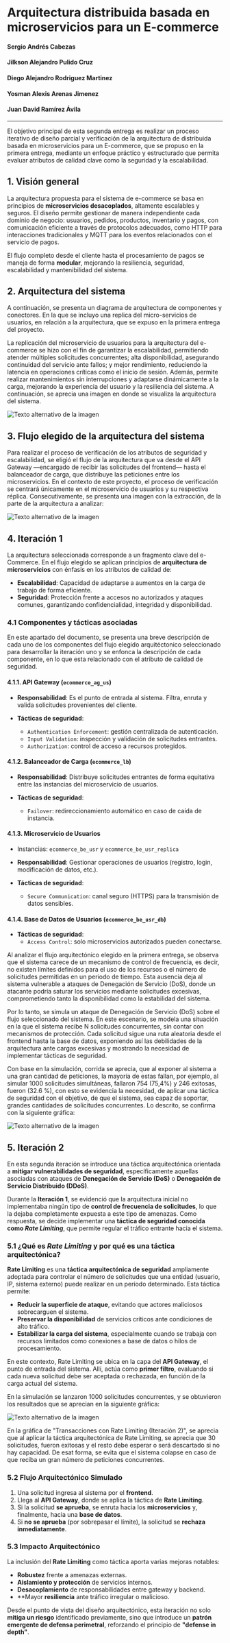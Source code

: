 # Arquitectura distribuida basada en microservicios para un E-commerce 

#### Sergio Andrés Cabezas
#### Jilkson Alejandro Pulido Cruz
#### Diego Alejandro Rodriguez Martinez
#### Yosman Alexis Arenas Jimenez
#### Juan David Ramírez Ávila

---
El objetivo principal de esta segunda entrega es realizar un proceso iterativo de diseño parcial y verificación de la arquitectura de distribuida basada en microservicios para un E-commerce, que se propuso en la primera entrega, mediante un enfoque práctico y estructurado que permita evaluar atributos de calidad clave como la seguridad y la escalabilidad.


## 1. Visión general
La arquitectura propuesta para el sistema de e-commerce se basa en principios de **microservicios desacoplados**, altamente escalables y seguros. El diseño permite gestionar de manera independiente cada dominio de negocio: usuarios, pedidos, productos, inventario y pagos, con comunicación eficiente a través de protocolos adecuados, como HTTP para interacciones tradicionales y MQTT para los eventos relacionados con el servicio de pagos.

El flujo completo desde el cliente hasta el procesamiento de pagos se maneja de forma **modular**, mejorando la resiliencia, seguridad, escalabilidad y mantenibilidad del sistema.


## 2. Arquitectura del sistema 

A continuación, se presenta un diagrama de arquitectura de componentes y conectores. En la que se incluyo una replica del micro-servicios de usuarios, en relación a la arquitectura, que se expuso en la primera entrega del proyecto. 

La replicación del microservicio de usuarios para la arquitectura del e-commerce se hizo con el fin de garantizar la escalabilidad, permitiendo atender múltiples solicitudes concurrentes; alta disponibilidad, asegurando continuidad del servicio ante fallos; y mejor rendimiento, reduciendo la latencia en operaciones críticas como el inicio de sesión. Además, permite realizar mantenimientos sin interrupciones y adaptarse dinámicamente a la carga, mejorando la experiencia del usuario y la resiliencia del sistema. A continuación, se aprecia una imagen en donde se visualiza la arquitectura del sistema. 

![Texto alternativo de la imagen](imagenes/Arquitectura.png)

## 3. Flujo elegido de la arquitectura del sistema 

Para realizar el proceso de verificación de los atributos de seguridad y escalabilidad, se eligió el flujo de la arquitectura que va desde el API Gateway —encargado de recibir las solicitudes del frontend— hasta el balanceador de carga, que distribuye las peticiones entre los microservicios. En el contexto de este proyecto, el proceso de verificación se centrará únicamente en el microservicio de usuarios y su respectiva réplica. Consecutivamente, se presenta una imagen con la extracción, de la parte de la arquitectura a analizar: 


![Texto alternativo de la imagen](imagenes/FlujoSimplificado.png)


## 4. Iteración 1 

La arquitectura seleccionada corresponde a un fragmento clave del e-Commerce. En el flujo elegido se aplican principios de **arquitectura de microservicios** con énfasis en los atributos de calidad de:

- **Escalabilidad**: Capacidad de adaptarse a aumentos en la carga de trabajo de forma eficiente.
- **Seguridad**: Protección frente a accesos no autorizados y ataques comunes, garantizando confidencialidad, integridad y disponibilidad.

### 4.1 Componentes y tácticas asociadas

En este apartado del documento, se presenta una breve descripción de cada uno de los componentes del flujo elegido arquitéctonico seleccionado para desarrollar la iteración uno y se enfonca la descripción de cada componente, en lo que esta relacionado con el atributo de calidad de seguridad. 

#### 4.1.1. **API Gateway** (`ecommerce_ag_us`)

- **Responsabilidad**: Es el punto de entrada al sistema. Filtra, enruta y valida solicitudes provenientes del cliente.

- **Tácticas de seguridad**:
  - `Authentication Enforcement`: gestión centralizada de autenticación.
  - `Input Validation`: inspección y validación de solicitudes entrantes.
  - `Authorization`: control de acceso a recursos protegidos.


#### 4.1.2. **Balanceador de Carga** (`ecommerce_lb`)

- **Responsabilidad**: Distribuye solicitudes entrantes de forma equitativa entre las instancias del microservicio de usuarios.

- **Tácticas de seguridad**:
  - `Failover`: redireccionamiento automático en caso de caída de instancia.


#### 4.1.3. **Microservicio de Usuarios**  
- Instancias: `ecommerce_be_usr` y `ecommerce_be_usr_replica`

- **Responsabilidad**: Gestionar operaciones de usuarios (registro, login, modificación de datos, etc.).

- **Tácticas de seguridad**:
  - `Secure Communication`: canal seguro (HTTPS) para la transmisión de datos sensibles.


#### 4.1.4. **Base de Datos de Usuarios** (`ecommerce_be_usr_db`)

- **Tácticas de seguridad**:
  - `Access Control`: solo microservicios autorizados pueden conectarse.


Al analizar el flujo arquitectónico elegido en la primera entrega, se observa que el sistema carece de un mecanismo de control de frecuencia, es decir, no existen límites definidos para el uso de los recursos o el número de solicitudes permitidas en un periodo de tiempo. Esta ausencia deja al sistema vulnerable a ataques de Denegación de Servicio (DoS), donde un atacante podría saturar los servicios mediante solicitudes excesivas, comprometiendo tanto la disponibilidad como la estabilidad del sistema. 

Por lo tanto, se simula un ataque de Denegación de Servicio (DoS) sobre el flujo seleccionado del sistema. En este escenario, se modela una situación en la que el sistema recibe N solicitudes concurrentes, sin contar con mecanismos de protección. Cada solicitud sigue una ruta aleatoria desde el frontend hasta la base de datos, exponiendo así las debilidades de la arquitectura ante cargas excesivas y mostrando la necesidad de implementar tácticas de seguridad.

Con base en la simulación, corrida se aprecia, que al exponer al sistema a una gran cantidad de peticiones, la mayoría de estas fallan, por ejemplo, al simular 1000 solicitudes simultáneas, fallaron 754 (75,4%) y 246 exitosas, fueron (32.6 %), con esto se evidencia la necesidad, de aplicar una táctica de seguridad con el objetivo, de que el sistema, sea capaz de soportar, grandes cantidades de solicitudes concurrentes. Lo descrito, se confirma con la siguiente gráfica: 


![Texto alternativo de la imagen](imagenes/Sin_rate_limit.png)

## 5. Iteración 2

En esta segunda iteración se introduce una táctica arquitectónica orientada a **mitigar vulnerabilidades de seguridad**, específicamente aquellas asociadas con ataques de **Denegación de Servicio (DoS)** o **Denegación de Servicio Distribuido (DDoS)**. 

Durante la **Iteración 1**, se evidenció que la arquitectura inicial no implementaba ningún tipo de **control de frecuencia de solicitudes**, lo que la dejaba completamente expuesta a este tipo de amenazas. Como respuesta, se decide implementar una **táctica de seguridad conocida como _Rate Limiting_**, que permite regular el tráfico entrante hacia el sistema.

### 5.1 ¿Qué es *Rate Limiting* y por qué es una táctica arquitectónica?

 **Rate Limiting** es una **táctica arquitectónica de seguridad** ampliamente adoptada para controlar el número de solicitudes que una entidad (usuario, IP, sistema externo) puede realizar en un período determinado. Esta táctica permite:

- **Reducir la superficie de ataque**, evitando que actores maliciosos sobrecarguen el sistema.
- **Preservar la disponibilidad** de servicios críticos ante condiciones de alto tráfico.
- **Estabilizar la carga del sistema**, especialmente cuando se trabaja con recursos limitados como conexiones a base de datos o hilos de procesamiento.

En este contexto, Rate Limiting se ubica en la capa del **API Gateway**, el punto de entrada del sistema. Allí, actúa como **primer filtro**, evaluando si cada nueva solicitud debe ser aceptada o rechazada, en función de la carga actual del sistema.

En la simulación se lanzaron 1000 solicitudes concurrentes,  y se obtuvieron los resultados que se aprecian en la siguiente gráfica: 

![Texto alternativo de la imagen](imagenes/TransaccionesRateLimit.png)

En la gráfica de "Transacciones con Rate Limiting (Iteración 2)", se aprecia que al aplicar la táctica arquitectónica de Rate Limiting, se aprecia que 30 solicitudes, fueron exitosas y el resto debe esperar o será descartado si no hay capacidad. De esat forma, se evita que el sistema colapse en caso de que reciba un gran número de peticiones concurrentes. 


### 5.2 Flujo Arquitectónico Simulado

1. Una solicitud ingresa al sistema por el **frontend**.
2. Llega al **API Gateway**, donde se aplica la táctica de **Rate Limiting**.
3. Si la solicitud **se aprueba**, se enruta hacia los **microservicios** y, finalmente, hacia una **base de datos**.
4. Si **no se aprueba** (por sobrepasar el límite), la solicitud se **rechaza inmediatamente**.


### 5.3 Impacto Arquitectónico

La inclusión del **Rate Limiting** como táctica aporta varias mejoras notables:

- **Robustez** frente a amenazas externas.  
- **Aislamiento y protección** de servicios internos.  
- **Desacoplamiento** de responsabilidades entre gateway y backend.  
- **Mayor **resiliencia** ante tráfico irregular o malicioso.

Desde el punto de vista del diseño arquitectónico, esta iteración no solo **mitiga un riesgo** identificado previamente, sino que introduce un **patrón emergente de defensa perimetral**, reforzando el principio de **"defense in depth"**.


